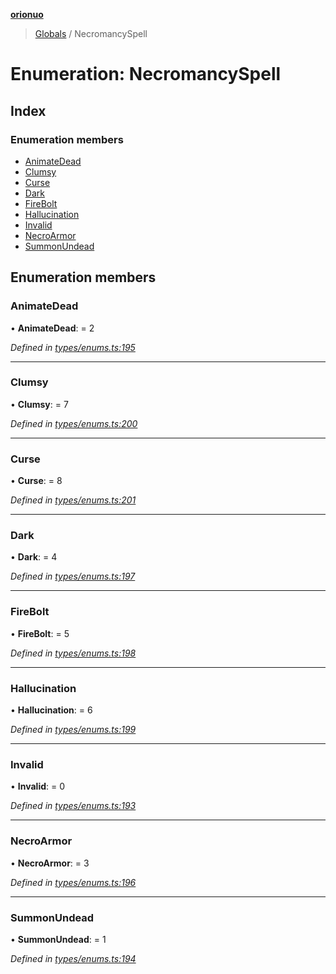 **[orionuo](../README.md)**

> [Globals](../globals.md) / NecromancySpell

# Enumeration: NecromancySpell

## Index

### Enumeration members

* [AnimateDead](necromancyspell.md#animatedead)
* [Clumsy](necromancyspell.md#clumsy)
* [Curse](necromancyspell.md#curse)
* [Dark](necromancyspell.md#dark)
* [FireBolt](necromancyspell.md#firebolt)
* [Hallucination](necromancyspell.md#hallucination)
* [Invalid](necromancyspell.md#invalid)
* [NecroArmor](necromancyspell.md#necroarmor)
* [SummonUndead](necromancyspell.md#summonundead)

## Enumeration members

### AnimateDead

•  **AnimateDead**:  = 2

*Defined in [types/enums.ts:195](https://github.com/msviha/orionuo/blob/029a15d/src/types/enums.ts#L195)*

___

### Clumsy

•  **Clumsy**:  = 7

*Defined in [types/enums.ts:200](https://github.com/msviha/orionuo/blob/029a15d/src/types/enums.ts#L200)*

___

### Curse

•  **Curse**:  = 8

*Defined in [types/enums.ts:201](https://github.com/msviha/orionuo/blob/029a15d/src/types/enums.ts#L201)*

___

### Dark

•  **Dark**:  = 4

*Defined in [types/enums.ts:197](https://github.com/msviha/orionuo/blob/029a15d/src/types/enums.ts#L197)*

___

### FireBolt

•  **FireBolt**:  = 5

*Defined in [types/enums.ts:198](https://github.com/msviha/orionuo/blob/029a15d/src/types/enums.ts#L198)*

___

### Hallucination

•  **Hallucination**:  = 6

*Defined in [types/enums.ts:199](https://github.com/msviha/orionuo/blob/029a15d/src/types/enums.ts#L199)*

___

### Invalid

•  **Invalid**:  = 0

*Defined in [types/enums.ts:193](https://github.com/msviha/orionuo/blob/029a15d/src/types/enums.ts#L193)*

___

### NecroArmor

•  **NecroArmor**:  = 3

*Defined in [types/enums.ts:196](https://github.com/msviha/orionuo/blob/029a15d/src/types/enums.ts#L196)*

___

### SummonUndead

•  **SummonUndead**:  = 1

*Defined in [types/enums.ts:194](https://github.com/msviha/orionuo/blob/029a15d/src/types/enums.ts#L194)*

